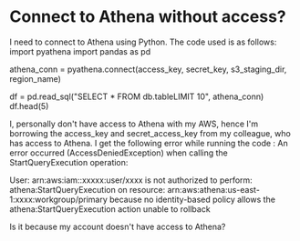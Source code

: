 
# Connect to Athena without access?

I need to connect to Athena using Python.
The code used is as follows:
import pyathena
import pandas as pd

athena_conn = pyathena.connect(access_key, 
                 secret_key,
                 s3_staging_dir,
                 region_name)

df = pd.read_sql("SELECT * FROM db.tableLIMIT 10", athena_conn)
df.head(5)

I, personally don't have access to Athena with my AWS, hence I'm borrowing the access_key and secret_access_key
from my colleague, who has access to Athena.
I get the following error while running the code :
An error occurred (AccessDeniedException) when calling the StartQueryExecution operation: 

User: arn:aws:iam::xxxxx:user/xxxx is not authorized to perform: athena:StartQueryExecution on resource:
arn:aws:athena:us-east-1:xxxx:workgroup/primary because no identity-based policy allows the 
athena:StartQueryExecution action
unable to rollback

Is it because my account doesn't have access to Athena?

        
